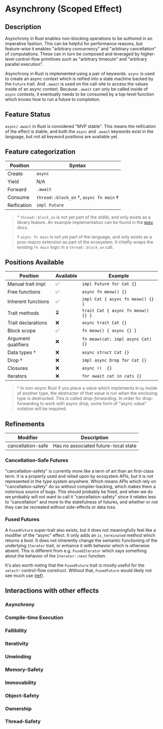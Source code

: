 # Asynchrony (Scoped Effect)
## Description

Asynchrony in Rust enables non-blocking operations to be authored in an
imperative fashion. This can be helpful for performance reasons, but
feature-wise it enables "arbitrary concurrency" and "arbitrary cancellation" of
computations. These can in turn be composed and leveraged by higher-level
control-flow primitives such as "arbitrary timeouts" and "arbitrary
parallel execution".

Asynchrony in Rust is implemented using a pair of keywords. `async` is used to
create an async context which is reified into a state machine backed by the
`Future` trait. And `.await` is used on the call-site to access the values
inside of an async context. Because `.await` can only be called inside of
`async` contexts, it eventually needs to be consumed by a top-level function
which knows how to run a future to completion.

## Feature Status

`async/.await` in Rust is considered "MVP stable". This means the reification of
the effect is stable, and both the `async` and `.await` keywords exist in the
language, but not all keyword positions are available yet.

## Feature categorization

| Position    | Syntax                                  |
| ----------- | --------------------------------------- |
| Create      | `async`                                 |
| Yield       | N/A                                     |
| Forward     | `.await`                                |
| Consume     | `thread::block_on` †, `async fn main` ‡ |
| Reification | `impl Future`                           |

> † `thread::block_on` is not yet part of the stdlib, and only exists as a
> library feature. An example implementation can be found in the
> [`Wake`](https://doc.rust-lang.org/std/task/trait.Wake.html#examples) docs.

> ‡ `async fn main` is not yet part of the language, and only exists as a
> proc-macro extension as part of the ecosystem. It chiefly wraps the existing `fn
> main` logic in a `thread::block_on` call.

## Positions Available

| Position            | Available | Example                            |
| ------------------- | --------- | ---------------------------------- |
| Manual trait impl   | ✅        | `impl Future for Cat {}`           |
| Free functions      | ✅        | `async fn meow() {}`               |
| Inherent functions  | ✅        | `impl Cat { async fn meow() {} } ` |
| Trait methods       | ⏳         | `trait Cat { async fn meow() {} }` |
| Trait declarations  | ❌        | `async trait Cat {}`               |
| Block scope         | ✅        | `fn meow() { async {} }`           |
| Argument qualifiers | ❌        | `fn meow(cat: impl async Cat) {}`  |
| Data types †        | ❌        | `async struct Cat {}`              |
| Drop †              | ❌        | `impl async Drop for Cat {}`       |
| Closures            | ❌        | `async ǀǀ  {}`                     |
| Iterators           | ❌        | `for await cat in cats {}`         |

> † In non-async Rust if you place a value which implements `Drop` inside of
> another type, the destructor of that value is run when the enclosing type is
> destructed. This is called _drop-forwarding_. In order for drop-forwarding to
> work with async drop, some form of "async value" notation will be required.

## Refinements

| Modifier          | Description                          |
| ----------------- | ------------------------------------ |
| cancellation-safe | Has no associated future-local state |

### Cancellation-Safe Futures

"cancellation-safety" is currently more like a term of art than an first-class
term. It is a property used and relied upon by ecosystem APIs, but it is not
represented in the type system anywhere. Which means APIs which rely on
"cancellation-safety" do so without compiler-backing, which makes them a
notorious source of bugs. This should probably be fixed, and when we do we
probably will not want to call it "cancellation-safety" since it relates less to
"cancellation" and more to the statefulness of futures, and whether or not they
can be recreated without side-effects or data loss.

### Fused Futures

A `FusedFuture` super-trait also exists, but it does not meaningfully feel like
a modifier of the "async" effect. It only adds an `is_terminated` method which
returns a bool. It does not inherently change the semantic functioning of the
underlying `Iterator` trait, or enhance it with behavior which is otherwise
absent. This is different from e.g. `FusedIterator` which says something about
the behavior of the `Iterator::next` function.

It's also worth noting that the `FusedFuture` trait is mostly useful for the
`select!` control-flow construct. Without that, `FusedFuture` would likely not
see much use
([ref](https://blog.yoshuawuyts.com/futures-concurrency-3/#fuse-requirements)).

## Interactions with other effects
### Asynchrony
### Compile-time Execution
### Fallibility
### Iterativity
### Unwinding
### Memory-Safety
### Immovability
### Object-Safety
### Ownership
### Thread-Safety
